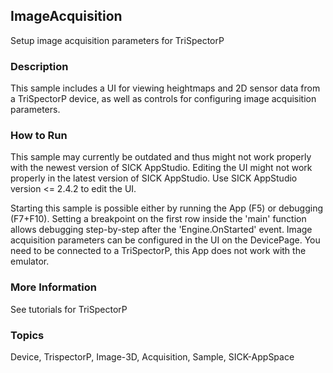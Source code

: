 ## ImageAcquisition

Setup image acquisition parameters for TriSpectorP

### Description

This sample includes a UI for viewing heightmaps and 2D sensor data from a
TriSpectorP device, as well as controls for configuring image acquisition
parameters.

### How to Run

This sample may currently be outdated and thus might not work properly with the newest version of SICK AppStudio.
Editing the UI might not work properly in the latest version of SICK AppStudio. Use SICK AppStudio version <= 2.4.2 to edit the UI.

Starting this sample is possible either by running the App (F5) or
debugging (F7+F10). Setting a breakpoint on the first row inside the 'main'
function allows debugging step-by-step after the 'Engine.OnStarted' event.
Image acquisition parameters can be configured in the UI on the DevicePage.
You need to be connected to a TriSpectorP, this App does not work with the
emulator.

### More Information

See tutorials for TriSpectorP

### Topics

Device, TrispectorP, Image-3D, Acquisition, Sample, SICK-AppSpace
